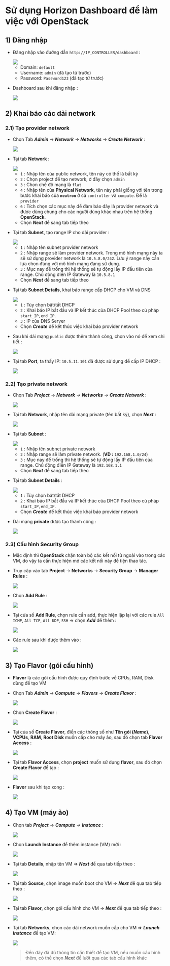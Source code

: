 # Sử dụng Horizon Dashboard để làm việc với OpenStack
## **1) Đăng nhập**
- Đăng nhập vào đường dẫn `http://IP_CONTROLLER/dashboard` :

    <img src=https://i.imgur.com/jPxBcVv.png>

    - Domain: `default`
    - Username: `admin` (đã tạo từ trước)
    - Password: `Password123` (đã tạo từ trước)

- Dashboard sau khi đăng nhập :

    <img src=https://i.imgur.com/flCKE1b.png>

## **2) Khai báo các dải network**
### **2.1) Tạo provider network**
- Chọn Tab ***Admin*** -> ***Network*** -> ***Networks*** -> ***Create Network*** :
    
    <img src=https://i.imgur.com/QXIttg6.png>

- Tại tab **Network** :

    <img src=https://i.imgur.com/f0ByP6e.png>
    
    - `1` : Nhập tên của public network, tên này có thể là bất kỳ
    - `2` : Chọn project để tạo network, ở đây chọn `admin`
    - `3` : Chọn chế độ mạng là `flat`
    - `4` : Nhập tên của **Physical Network**, tên này phải giống với tên trong bước khai báo của **`neutron`** ở cả `controller` và `compute`. Để là `provider`
    - `6` : Tích chọn các mục này để đảm bảo đây là provider network và được dùng chung cho các người dùng khác nhau trên hệ thống **OpenStack**.
    - Chọn ***Next*** để sang tab tiếp theo
- Tại tab **Subnet**, tạo range IP cho dải provider :

    <img src=https://i.imgur.com/ki5ahnX.png>

    - `1` : Nhập tên subnet provider network
    - `2` : Nhập range sẽ làm provider network. Trong mô hình mạng này ta sẽ sử dụng provider network là `10.5.8.0/242`. Lưu ý range này cần lựa chọn đúng với mô hình mạng đang sử dụng.
    - `3` : Mục nay để trống thì hệ thống sẽ tự động lấy IP đầu tiên của range. Chủ động điền IP Gateway là `10.5.8.1`
    - Chọn ***Next*** để sang tab tiếp theo 
- Tại tab **Subnet Details**, khai báo range cấp DHCP cho VM và DNS

    <img src=https://i.imgur.com/p4NjlXM.png>

    - `1` : Tùy chọn bật/tắt DHCP
    - `2` : Khai báo IP bắt đầu và IP kết thúc của DHCP Pool theo cú pháp `start_IP,end_IP`.
    - `3` : IP của DNS Server
    - Chọn ***Create*** để kết thúc việc khai báo provider network
- Sau khi dải mạng `public` được thêm thành công, chọn vào nó để xem chi tiết :

    <img src=https://i.imgur.com/41j4oTa.png>

- Tại tab **Port**, ta thấy IP: `10.5.11.101` đã được sử dụng để cấp IP DHCP :

    <img src=https://i.imgur.com/ZDa4oq2.png>

### **2.2) Tạo private network**
- Chọn Tab ***Project*** -> ***Network*** -> ***Networks*** -> ***Create Network*** :

    <img src=https://i.imgur.com/BSqKSBs.png>

- Tại tab **Network**, nhập tên dải mạng private (tên bất kỳ), chọn ***Next*** :

    <img src=https://i.imgur.com/nl2Qg57.png>

- Tại tab **Subnet** :

    <img src=https://i.imgur.com/C25XTfd.png>

    - `1` : Nhập tên subnet private network
    - `2` : Nhập range sẽ làm private network. (**VD :** `192.168.1.0/24`)
    - `3` : Mục nay để trống thì hệ thống sẽ tự động lấy IP đầu tiên của range. Chủ động điền IP Gateway là `192.168.1.1`
    - Chọn ***Next*** để sang tab tiếp theo 
- Tại tab **Subnet Details** :

    <img src=https://i.imgur.com/uWnMd4V.png>

    - `1` : Tùy chọn bật/tắt DHCP
    - `2` : Khai báo IP bắt đầu và IP kết thúc của DHCP Pool theo cú pháp `start_IP,end_IP`.
    - Chọn ***Create*** để kết thúc việc khai báo provider network
- Dải mạng **private** được tạo thành công :

    <img src=https://i.imgur.com/bEHIKby.png>

### **2.3) Cấu hình Security Group**
- Mặc định thì **OpenStack** chặn toàn bộ các kết nối từ ngoài vào trong các VM, do vậy ta cần thực hiện mở các kết nối này để tiện thao tác.
- Truy cập vào tab **Project** -> **Networks** -> **Security Group** -> **Manager Rules** :

    <img src=https://i.imgur.com/5EgAoTC.png>

- Chọn **Add Rule** :

    <img src=https://i.imgur.com/UL6HPQm.png>

- Tại cửa sổ **Add Rule**, chọn rule cần add, thực hiện lặp lại với các rule `All ICMP`, `All TCP`, `All UDP`, `SSH` => chọn ***Add*** để thêm :

    <img src=https://i.imgur.com/wCmTFYZ.png>

- Các rule sau khi được thêm vào :

    <img src=https://i.imgur.com/i42YP9j.png>

## **3) Tạo Flavor (gói cấu hình)**
- **Flavor** là các gói cấu hình được quy định trước về CPUs, RAM, Disk dùng để tạo VM
- Chọn Tab ***Admin*** -> ***Compute*** -> ***Flavors*** -> ***Create Flavor*** :

    <img src=https://i.imgur.com/Xg5GiRg.png>

- Chọn **Create Flavor** :

    <img src=https://i.imgur.com/aJlINfH.png>

- Tại của sổ **Create Flavor**, điền các thông số như **Tên gói (*Name*)**, **VCPUs**, **RAM**, **Root Disk** muốn cấp cho máy ảo, sau đó chọn tab **Flavor Access** :

    <img src=https://i.imgur.com/p0Sad7f.png>

- Tại tab **Flavor Access**, chọn **project** muốn sử dụng **flavor**, sau đó chọn **Create Flavor** để tạo :

    <img src=https://i.imgur.com/EiXOXq1.png>

- **Flavor** sau khi tạo xong :

    <img src=https://i.imgur.com/NJrFIuR.png>

## **4) Tạo VM (máy ảo)**
- Chọn tab ***Project*** -> ***Compute*** -> ***Instance*** :

    <img src=https://i.imgur.com/hupLsXK.png>

- Chọn **Launch Instance** để thêm instance (VM) mới :

    <img src=https://i.imgur.com/2922r6g.png>

- Tại tab **Details**, nhập tên VM => ***Next*** để qua tab tiếp theo :
    
    <img src=https://i.imgur.com/CnRl32M.png>

- Tại tab **Source**, chọn image muốn boot cho VM => ***Next*** để qua tab tiếp theo :
    
    <img src=https://i.imgur.com/rbKDMrH.png>

- Tại tab **Flavor**, chọn gói cấu hình cho VM => ***Next*** để qua tab tiếp theo :

    <img src=https://i.imgur.com/YXlHGOk.png>

- Tại tab **Networks**, chọn các dải network muốn cấp cho VM => ***Launch Instance*** để tạo VM:

    <img src=https://i.imgur.com/f41tuxM.png>

    > Đến đây đã đủ thông tin cần thiết để tạo VM, nếu muốn cấu hình thêm, có thể chọn ***Next*** để lướt qua các tab cấu hình khác

